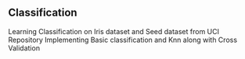 Classification 
-----------

Learning Classification on Iris dataset and Seed dataset from UCI Repository
Implementing Basic classification and Knn along with Cross Validation

